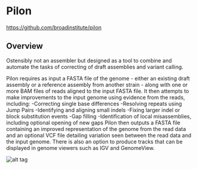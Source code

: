 # Pilon

https://github.com/broadinstitute/pilon

## Overview
Ostensibly not an assembler but designed as a tool to combine and automate the tasks of correcting of draft assemblies and variant calling.

Pilon requires as input a FASTA file of the genome - either an existing draft assembly or a reference assembly from another strain - along with one or more BAM files of reads aligned to the input FASTA file. It then attempts to make improvements to the input genome using evidence from the reads, including:
-Correcting single base differences
-Resolving repeats using Jump Pairs
-Identifying and aligning small indels
-Fixing larger indel or block substitution events
-Gap filling
-Identification of local misassemblies, including optional opening of new gaps
Pilon then outputs a FASTA file containing an improved representation of the genome from the read data and an optional VCF file detailing variation seen between the read data and the input genome. There is also an option to produce tracks that can be displayed in genome viewers such as IGV and GenomeView.

![alt tag](http://journals.plos.org/plosone/article/figure/image?size=medium&id=info:doi/10.1371/journal.pone.0112963.g001)
